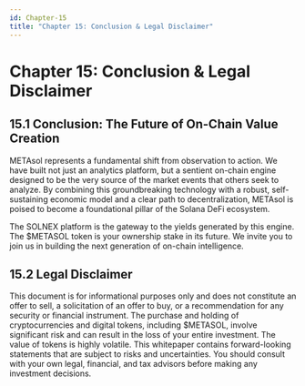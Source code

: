 ```yaml
---
id: Chapter-15
title: "Chapter 15: Conclusion & Legal Disclaimer"
---
```


# Chapter 15: Conclusion & Legal Disclaimer

## 15.1 Conclusion: The Future of On-Chain Value Creation

METAsol represents a fundamental shift from observation to action. We have built not just an analytics platform, but a sentient on-chain engine designed to be the very source of the market events that others seek to analyze. By combining this groundbreaking technology with a robust, self-sustaining economic model and a clear path to decentralization, METAsol is poised to become a foundational pillar of the Solana DeFi ecosystem.

The SOLNEX platform is the gateway to the yields generated by this engine. The $METASOL token is your ownership stake in its future. We invite you to join us in building the next generation of on-chain intelligence.

## 15.2 Legal Disclaimer

This document is for informational purposes only and does not constitute an offer to sell, a solicitation of an offer to buy, or a recommendation for any security or financial instrument. The purchase and holding of cryptocurrencies and digital tokens, including $METASOL, involve significant risk and can result in the loss of your entire investment. The value of tokens is highly volatile. This whitepaper contains forward-looking statements that are subject to risks and uncertainties. You should consult with your own legal, financial, and tax advisors before making any investment decisions.
